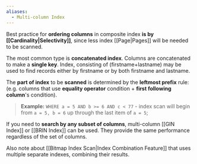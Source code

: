 ```yaml
---
aliases:
  - Multi-column Index
---
```

Best practice for **ordering columns** in composite index **is by [[Cardinality|Selectivity]]**, since less index [[Page|Pages]] will be needed to be scanned.

The most common type is **concatenated index**.
Columns are concatenated to make a **single key**.
Index, consisting of (firstname+lastname) may be used to find records either by firstname or by both firstname and lastname.

The **part of index** to be **scanned** 
is determined by the **leftmost prefix** rule:
	(e.g. columns that use **equality operator** condition 
	+ **first following column**'s condition).

> **Example:**
> `WHERE a = 5 AND b >= 6 AND c < 77` - index scan will begin from `a = 5, b = 6` up through the last item of `a = 5`;

If you need to **search by any subset of columns**, 
multi-column [[GIN Index]] or [[BRIN Index]] can be used. 
They provide the same performance 
regardless of the set of columns. 

Also note about [[Bitmap Index Scan|Index Combination Feature]] that uses multiple separate indexes, combining their results.
